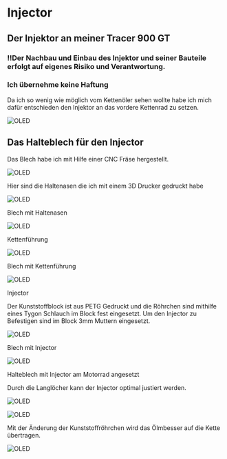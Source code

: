 # Injector

## Der Injektor an meiner Tracer 900 GT

### !!Der Nachbau und Einbau des Injektor und seiner Bauteile erfolgt auf eigenes Risiko und Verantwortung.

### Ich übernehme keine Haftung

Da ich so wenig wie möglich vom Kettenöler sehen wollte habe ich mich dafür entschieden den Injektor an das vordere Kettenrad zu setzen.

![OLED](PNG/Bild_1.png)

## Das Halteblech für den Injector

Das Blech habe ich mit Hilfe einer CNC Fräse hergestellt.

![OLED](PNG/Halteblech.png)

Hier sind die Haltenasen die ich mit einem 3D Drucker gedruckt habe

![OLED](PNG/Haltenasen.png)

Blech mit Haltenasen

![OLED](PNG/Halteblech_1.png)

Kettenführung

![OLED](PNG/Kettenführung.png)

Blech mit Kettenführung

![OLED](PNG/Halteblech_2.png)

Injector

Der Kunststoffblock ist aus PETG Gedruckt und die Röhrchen sind mithilfe eines Tygon Schlauch im Block fest eingesetzt. Um den Injector zu Befestigen sind im Block 3mm Muttern eingesetzt.

![OLED](PNG/Injector.png)

Blech mit Injector

![OLED](PNG/Halteblech_3.png)

Halteblech mit Injector am Motorrad angesetzt

Durch die Langlöcher kann der Injector optimal justiert werden.

![OLED](PNG/Aufgesetzt.png)

![OLED](PNG/Aufgesetzt_1.png)

Mit der Änderung der Kunststoffröhrchen wird das Ölmbesser auf die Kette übertragen.

![OLED](PNG/Änderung_1.png)